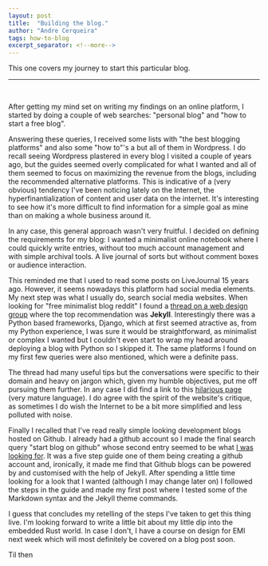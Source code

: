 ```yaml
---
layout: post
title:  "Building the blog."
author: "Andre Cerqueira"
tags: how-to-blog
excerpt_separator: <!--more-->
---
```

This one covers my journey to start this particular blog.<!--more-->
<hr>
<br>

After getting my mind set on writing my findings on an online platform, I started by doing a couple of web searches: "personal blog" and "how to start a free blog".

Answering these queries, I received some lists with "the best blogging platforms" and also some "how to"'s a but all of them in Wordpress. I do recall seeing Wordpress plastered in every blog I visited a couple of years ago, but the guides seemed overly complicated for what I wanted and all of them seemed to focus on maximizing the revenue from the blogs, including the recommended alternative platforms. This is indicative of a (very obvious) tendency I've been noticing lately on the Internet, the hyperfinantialization of content and user data on the internet. It's interesting to see how it's more difficult to find information for a simple goal as mine than on making a whole business around it.

In any case, this general approach wasn't very fruitful. I decided on defining the requirements for my blog: I wanted a minimalist online notebook where I could quickly write entries, without too much account management and with simple archival tools. A live journal of sorts but without comment boxes or audience interaction. 

This reminded me that I used to read some posts on LiveJournal 15 years ago. However, it seems nowadays this platform had social media elements. My next step was what I usually do, search social media websites. When looking for "free minimalist blog reddit" I found a [thread on a web design group](https://old.reddit.com/r/web_design/comments/6hxaw8/tips_for_creating_a_minimalist_blog_without_using/) where the top recommendation was **Jekyll**. Interestingly there was a Python based frameworks, Django, which at first seemed atractive as, from my Python experience, I was sure it would be straightforward, as minimalist or complex I wanted but I couldn't even start to wrap my head around deploying a blog with Python so I skipped it. The same platforms I found on my first few queries were also mentioned, which were a definite pass. 

The thread had many useful tips but the conversations were specific to their domain and heavy on jargon which, given my humble objectives, put me off pursuing them further. In any case I did find a link to this [hilarious page](http://motherfuckingwebsite.com) (very mature language). I do agree with the spirit of the website's critique, as sometimes I do wish the Internet to be a bit more simplified and less polluted with noise.

Finally I recalled that I've read really simple looking development blogs hosted on Github. I already had a github account so I made the final search query "start blog on github" whose second entry seemed to be what [I was looking for](https://www.foxinfotech.in/2019/12/how-to-create-a-blog-using-github-pages-and-jekyll-with-a-few-clicks.html). It was a five step guide one of them being creating a github account and, ironically, it made me find that Github blogs can be powered by and customised with the help of Jekyll. After spending a little time looking for a look that I wanted (although I may change later on) I followed the steps in the guide and made my first post where I tested some of the Markdown syntax and the Jekyll theme commands.

I guess that concludes my retelling of the steps I've taken to get this thing live. I'm looking forward to write a little bit about my little dip into the embedded Rust world. In case I don't, I have a course on design for EMI next week which will most definitely be covered on a blog post soon.

Til then
